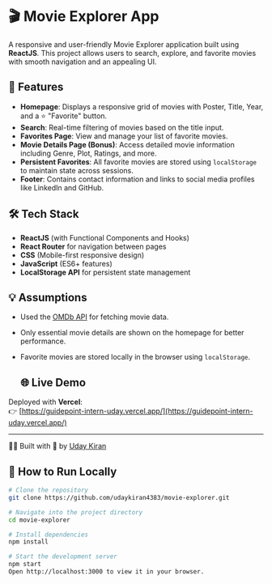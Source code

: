 # 🎬 Movie Explorer App

A responsive and user-friendly Movie Explorer application built using **ReactJS**. This project allows users to search, explore, and favorite movies with smooth navigation and an appealing UI.

## 🚀 Features

- **Homepage**: Displays a responsive grid of movies with Poster, Title, Year, and a ⭐ "Favorite" button.
- **Search**: Real-time filtering of movies based on the title input.
- **Favorites Page**: View and manage your list of favorite movies.
- **Movie Details Page (Bonus)**: Access detailed movie information including Genre, Plot, Ratings, and more.
- **Persistent Favorites**: All favorite movies are stored using `localStorage` to maintain state across sessions.
- **Footer**: Contains contact information and links to social media profiles like LinkedIn and GitHub.

## 🛠 Tech Stack

- **ReactJS** (with Functional Components and Hooks)
- **React Router** for navigation between pages
- **CSS** (Mobile-first responsive design)
- **JavaScript** (ES6+ features)
- **LocalStorage API** for persistent state management

## 💡 Assumptions

- Used the [OMDb API](https://www.omdbapi.com/) for fetching movie data.
- Only essential movie details are shown on the homepage for better performance.
- Favorite movies are stored locally in the browser using `localStorage`.

  ## 🌐 Live Demo

Deployed with **Vercel**:  
👉 [https://guidepoint-intern-uday.vercel.app/](https://guidepoint-intern-uday.vercel.app/)

---

👨‍💻 Built with 💙 by [Uday Kiran](https://github.com/udaykiran4383)





## 🔧 How to Run Locally

```bash
# Clone the repository
git clone https://github.com/udaykiran4383/movie-explorer.git

# Navigate into the project directory
cd movie-explorer

# Install dependencies
npm install

# Start the development server
npm start
Open http://localhost:3000 to view it in your browser.




